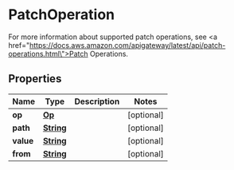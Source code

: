 

# PatchOperation

For more information about supported patch operations, see <a href=\"https://docs.aws.amazon.com/apigateway/latest/api/patch-operations.html\">Patch Operations</a>.

## Properties

| Name | Type | Description | Notes |
|------------ | ------------- | ------------- | -------------|
|**op** | [**Op**](Op.md) |  |  [optional] |
|**path** | [**String**](String.md) |  |  [optional] |
|**value** | [**String**](String.md) |  |  [optional] |
|**from** | [**String**](String.md) |  |  [optional] |



